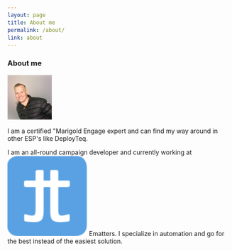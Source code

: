 ```yaml
---
layout: page
title: About me
permalink: /about/
link: about
---
```




<h3>About me</h3>
 <img src="/images/ik.png" class="avatar">

 <P>I am a certified <span class="Selligent">"Marigold Engage</span> expert and can find my way around in other ESP's like <span class="clang">DeployTeq</span>.
</P>
<P>I am an all-round campaign developer and currently working at <span class="company"><img
src="/images/ematters.png" /> Ematters</span>. I specialize in automation and go for the best
instead of the easiest solution.
</P>


<!--
<h1  style="">Aanbevolen tools</h1>
<p class="subtitle">Op deze pagina vind je mijn meest aanbevolen tools die ik gebruik om mijn werk te doen en die ik gebruik bij mijn side-projects.
</p>
-->
<!--<p>
 Ik krijg via sommige links een commissie of een bonus wanneer je aanmeldt voor sommige van deze tools met behulp van de onderstaande links. Je betaalt niets extra’s. Bovendien zijn de meeste gratis. Ik zeg een win-win!</p>

<ul>
<li><a href="https://www.github.com" target="_BLANK">Github</a> (Gebruik ik voor gratis hosting)</li>
<li><a href="https://www.asana.com" target="_BLANK">Asana</a> (Beste To-Do app die ik ben tegengekomen)</li>
<li><a href="https://www.udemy.com" target="_BLANK">Udemy</a> (waar ik mijn JS en marketing training volg)</li>
</ul>
-->